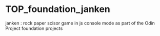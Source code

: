 # TOP_foundation_janken
janken : rock paper scisor game in js console mode as part of the Odin Project foundation projects
